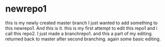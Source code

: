 # newrepo1
this is my newly created master branch
I just wanted to add something to this newrepo1. And this is it.
this is my first attempt to edit this repo1 and i call this repo2.
I just made a branchrepo1.
and this a part of my editing.
returned back to master after second branching.
again some basic editing.
